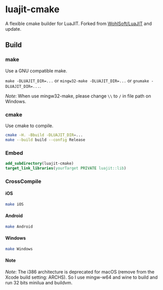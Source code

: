 # luajit-cmake

A flexible cmake builder for LuaJIT. Forked from
[WohlSoft/LuaJIT](https://github.com/WohlSoft/LuaJIT) and update.

## Build

### make

Use a GNU compatible make.

`make -DLUAJIT_DIR=...` or `mingw32-make -DLUAJIT_DIR=...` or
`gnumake -DLUAJIT_DIR=...`.

_Note_: When use mingw32-make, please change `\\` to `/` in file path on Windows.

### cmake

Use cmake to compile.

```bash
cmake -H. -Bbuild -DLUAJIT_DIR=...
make --build build --config Release
```

### Embed

```cmake
add_subdirectory(luajit-cmake)
target_link_libraries(yourTarget PRIVATE luajit::lib)
```

### CrossCompile

#### iOS

```bash
make iOS
```

#### Android

```bash
make Android
```

#### Windows

```bash
make Windows
```

#### Note

_Note_: The i386 architecture is deprecated for macOS (remove from the Xcode
build setting: ARCHS). So I use mingw-w64 and wine to build and run 32 bits
minilua and buildvm.
